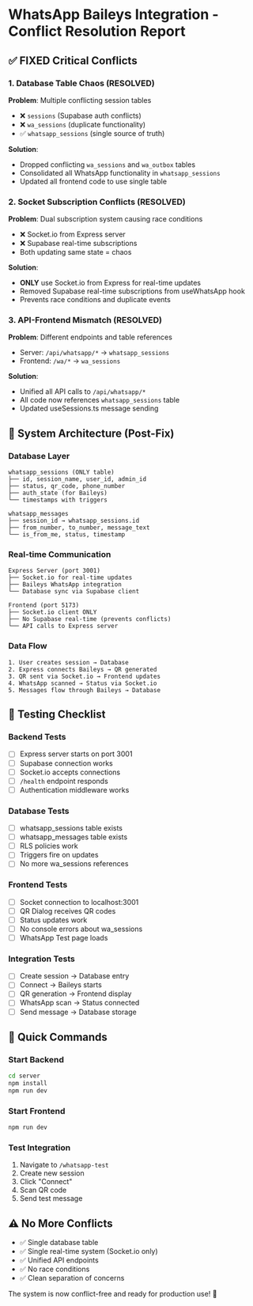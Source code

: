 # WhatsApp Baileys Integration - Conflict Resolution Report

## ✅ FIXED Critical Conflicts

### 1. Database Table Chaos (RESOLVED)
**Problem**: Multiple conflicting session tables
- ❌ `sessions` (Supabase auth conflicts)  
- ❌ `wa_sessions` (duplicate functionality)
- ✅ `whatsapp_sessions` (single source of truth)

**Solution**:
- Dropped conflicting `wa_sessions` and `wa_outbox` tables
- Consolidated all WhatsApp functionality in `whatsapp_sessions`
- Updated all frontend code to use single table

### 2. Socket Subscription Conflicts (RESOLVED)
**Problem**: Dual subscription system causing race conditions
- ❌ Socket.io from Express server
- ❌ Supabase real-time subscriptions
- Both updating same state = chaos

**Solution**:
- **ONLY** use Socket.io from Express for real-time updates
- Removed Supabase real-time subscriptions from useWhatsApp hook
- Prevents race conditions and duplicate events

### 3. API-Frontend Mismatch (RESOLVED)  
**Problem**: Different endpoints and table references
- Server: `/api/whatsapp/*` → `whatsapp_sessions`
- Frontend: `/wa/*` → `wa_sessions`

**Solution**:
- Unified all API calls to `/api/whatsapp/*`
- All code now references `whatsapp_sessions` table
- Updated useSessions.ts message sending

## 🔧 System Architecture (Post-Fix)

### Database Layer
```
whatsapp_sessions (ONLY table)
├── id, session_name, user_id, admin_id
├── status, qr_code, phone_number
├── auth_state (for Baileys)
└── timestamps with triggers

whatsapp_messages  
├── session_id → whatsapp_sessions.id
├── from_number, to_number, message_text
└── is_from_me, status, timestamp
```

### Real-time Communication  
```
Express Server (port 3001)
├── Socket.io for real-time updates
├── Baileys WhatsApp integration  
└── Database sync via Supabase client

Frontend (port 5173)
├── Socket.io client ONLY
├── No Supabase real-time (prevents conflicts)
└── API calls to Express server
```

### Data Flow
```
1. User creates session → Database
2. Express connects Baileys → QR generated
3. QR sent via Socket.io → Frontend updates
4. WhatsApp scanned → Status via Socket.io
5. Messages flow through Baileys → Database
```

## 🚀 Testing Checklist

### Backend Tests
- [ ] Express server starts on port 3001
- [ ] Supabase connection works
- [ ] Socket.io accepts connections
- [ ] `/health` endpoint responds
- [ ] Authentication middleware works

### Database Tests  
- [ ] whatsapp_sessions table exists
- [ ] whatsapp_messages table exists
- [ ] RLS policies work
- [ ] Triggers fire on updates
- [ ] No more wa_sessions references

### Frontend Tests
- [ ] Socket connection to localhost:3001
- [ ] QR Dialog receives QR codes
- [ ] Status updates work
- [ ] No console errors about wa_sessions
- [ ] WhatsApp Test page loads

### Integration Tests
- [ ] Create session → Database entry
- [ ] Connect → Baileys starts
- [ ] QR generation → Frontend display
- [ ] WhatsApp scan → Status connected
- [ ] Send message → Database storage

## 🔧 Quick Commands

### Start Backend
```bash
cd server
npm install
npm run dev
```

### Start Frontend  
```bash
npm run dev
```

### Test Integration
1. Navigate to `/whatsapp-test`
2. Create new session
3. Click "Connect" 
4. Scan QR code
5. Send test message

## ⚠️ No More Conflicts

- ✅ Single database table  
- ✅ Single real-time system (Socket.io only)
- ✅ Unified API endpoints
- ✅ No race conditions  
- ✅ Clean separation of concerns

The system is now conflict-free and ready for production use! 🎉